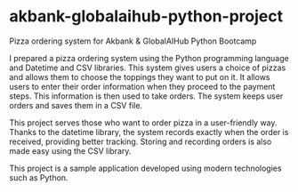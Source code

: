 # akbank-globalaihub-python-project
Pizza ordering system for Akbank & GlobalAIHub Python Bootcamp

I prepared a pizza ordering system using the Python programming language and Datetime and CSV libraries. This system gives users a choice of pizzas and allows them to choose the toppings they want to put on it. It allows users to enter their order information when they proceed to the payment steps. This information is then used to take orders. The system keeps user orders and saves them in a CSV file.

This project serves those who want to order pizza in a user-friendly way. Thanks to the datetime library, the system records exactly when the order is received, providing better tracking. Storing and recording orders is also made easy using the CSV library.

This project is a sample application developed using modern technologies such as Python.
